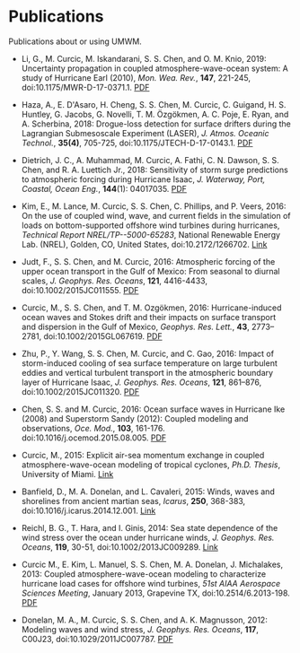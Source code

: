 # Publications

Publications about or using UMWM.

* Li, G., M. Curcic, M. Iskandarani, S. S. Chen, and O. M. Knio, 2019: Uncertainty propagation in coupled atmosphere-wave-ocean system: A study of Hurricane Earl (2010), *Mon. Wea. Rev.*, **147**, 221-245, doi:10.1175/MWR-D-17-0371.1. [PDF](https://github.com/milancurcic/publications/blob/master/Li_etal_MWR2019.pdf)

* Haza, A., E. D'Asaro, H. Cheng, S. S. Chen, M. Curcic, C. Guigand, H. S. Huntley, G. Jacobs, G. Novelli, T. M. Özgökmen, A. C. Poje, E. Ryan, and A. Scherbina, 2018: Drogue-loss detection for surface drifters during the Lagrangian Submesoscale Experiment (LASER), *J. Atmos. Oceanic Technol.*, **35(4)**, 705-725, doi:10.1175/JTECH-D-17-0143.1. [PDF](https://github.com/milancurcic/publications/blob/master/Haza_etal_JTECH2018.pdf)

* Dietrich, J. C., A. Muhammad, M. Curcic, A. Fathi, C. N. Dawson, S. S. Chen, and R. A. Luettich Jr., 2018: Sensitivity of storm surge predictions to atmospheric forcing during Hurricane Isaac, *J. Waterway, Port, Coastal, Ocean Eng.*, **144**(1): 04017035. [PDF](https://github.com/milancurcic/publications/blob/master/Dietrich_etal_WWENG2018.pdf)

* Kim, E., M. Lance, M. Curcic, S. S. Chen, C. Phillips, and P. Veers, 2016: On the use of coupled wind, wave, and current fields in the simulation of loads on bottom-supported offshore wind turbines during hurricanes, *Technical Report NREL/TP--5000-65283*, National Renewable Energy Lab. (NREL), Golden, CO, United States, doi:10.2172/1266702. [Link](http://www.osti.gov/scitech/biblio/1266702)

* Judt, F., S. S. Chen, and M. Curcic, 2016: Atmospheric forcing of the upper ocean transport in the Gulf of Mexico: From seasonal to diurnal scales, *J. Geophys. Res. Oceans*, **121**, 4416-4433, doi:10.1002/2015JC011555. [PDF](https://github.com/milancurcic/publications/blob/master/Judt_etal_JGR2016.pdf)

* Curcic, M., S. S. Chen, and T. M. Ozgökmen, 2016: Hurricane-induced ocean waves and Stokes drift and their impacts on surface transport and dispersion in the Gulf of Mexico, *Geophys. Res. Lett.*, **43**, 2773–2781, doi:10.1002/2015GL067619. [PDF](https://github.com/milancurcic/publications/blob/master/Curcic_etal_GRL2016.pdf)

* Zhu, P., Y. Wang, S. S. Chen, M. Curcic, and C. Gao, 2016: Impact of storm-induced cooling of sea surface temperature on large turbulent eddies and vertical turbulent transport in the atmospheric boundary layer of Hurricane Isaac, *J. Geophys. Res. Oceans*, **121**, 861–876, doi:10.1002/2015JC011320. [PDF](https://github.com/milancurcic/publications/blob/master/Zhu_etal_JGR2016.pdf)

* Chen, S. S. and M. Curcic, 2016: Ocean surface waves in Hurricane Ike (2008) and Superstorm Sandy (2012): Coupled modeling and observations, *Oce. Mod.*, **103**, 161-176. doi:10.1016/j.ocemod.2015.08.005. [PDF](https://github.com/milancurcic/publications/blob/master/Chen_and_Curcic_OM2016.pdf)

* Curcic, M., 2015: Explicit air-sea momentum exchange in coupled atmosphere-wave-ocean modeling of tropical cyclones, *Ph.D. Thesis*, University of Miami. [Link](http://scholarlyrepository.miami.edu/oa_dissertations/1512)

* Banfield, D., M. A. Donelan, and L. Cavaleri, 2015: Winds, waves and shorelines from ancient martian seas, *Icarus*, **250**, 368-383, doi:10.1016/j.icarus.2014.12.001. [Link](http://www.sciencedirect.com/science/article/pii/S0019103514006794)

* Reichl, B. G., T. Hara, and I. Ginis, 2014: Sea state dependence of the wind stress over the ocean under hurricane winds, *J. Geophys. Res. Oceans*, **119**, 30-51, doi:10.1002/2013JC009289. [Link](http://onlinelibrary.wiley.com/doi/10.1002/2013JC009289/full)

* Curcic M., E. Kim, L. Manuel, S. S. Chen, M. A. Donelan, J. Michalakes, 2013: Coupled atmosphere-wave-ocean modeling to characterize hurricane load cases for offshore wind turbines, *51st AIAA Aerospace Sciences Meeting*, January 2013, Grapevine TX, doi:10.2514/6.2013-198. [PDF](https://github.com/milancurcic/publications/blob/master/Curcic_etal_AIAA2013.pdf)

* Donelan, M. A., M. Curcic, S. S. Chen, and A. K. Magnusson, 2012: Modeling waves and wind stress, *J. Geophys. Res. Oceans*, **117**, C00J23, doi:10.1029/2011JC007787. [PDF](https://github.com/milancurcic/publications/blob/master/Donelan_etal_JGR2012.pdf)
